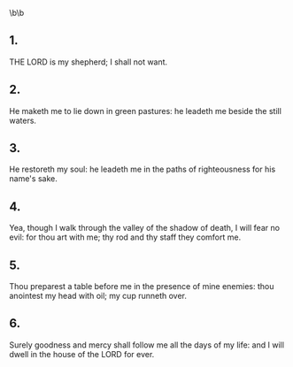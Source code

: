 \b\b
## 1.
THE LORD is my shepherd; I shall not want.
## 2.
He maketh me to lie down in green pastures: he leadeth me beside the still waters.
## 3.
He restoreth my soul: he leadeth me in the paths of righteousness for his name's sake.
## 4.
Yea, though I walk through the valley of the shadow of death, I will fear no evil: for thou art with me; thy rod and thy staff they comfort me.
## 5.
Thou preparest a table before me in the presence of mine enemies: thou anointest my head with oil; my cup runneth over.
## 6.
Surely goodness and mercy shall follow me all the days of my life: and I will dwell in the house of the LORD for ever.
